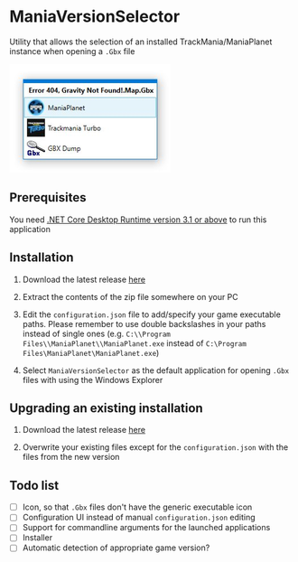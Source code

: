 # ManiaVersionSelector
Utility that allows the selection of an installed TrackMania/ManiaPlanet instance when opening a `.Gbx` file

![MVS](MVS.jpg)

## Prerequisites
You need [.NET Core Desktop Runtime version 3.1 or above](https://dotnet.microsoft.com/download/dotnet-core/3.1) to run this application

## Installation
1. Download the latest release [here](https://github.com/stefan-baumann/ManiaVersionSelector/releases)

2. Extract the contents of the zip file somewhere on your PC

3. Edit the `configuration.json` file to add/specify your game executable paths. Please remember to use double backslashes in your paths instead of single ones (e.g. `C:\\Program Files\\ManiaPlanet\\ManiaPlanet.exe` instead of `C:\Program Files\ManiaPlanet\ManiaPlanet.exe`)

4. Select `ManiaVersionSelector` as the default application for opening `.Gbx` files with using the Windows Explorer

## Upgrading an existing installation
1. Download the latest release [here](https://github.com/stefan-baumann/ManiaVersionSelector/releases)

2. Overwrite your existing files except for the `configuration.json` with the files from the new version

## Todo list
- [ ] Icon, so that `.Gbx` files don't have the generic executable icon
- [ ] Configuration UI instead of manual `configuration.json` editing
- [ ] Support for commandline arguments for the launched applications
- [ ] Installer
- [ ] Automatic detection of appropriate game version?
